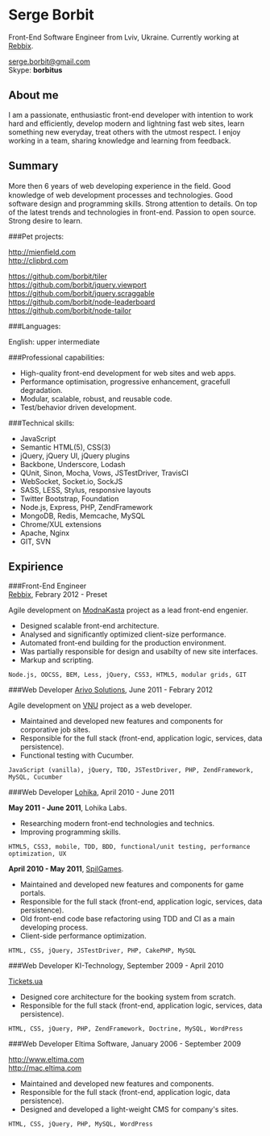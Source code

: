 Serge Borbit
============

Front-End Software Engineer from Lviv, Ukraine. Currently working at [Rebbix](https://www.facebook.com/rebbix.company).

serge.borbit@gmail.com  
Skype: **borbitus**

About me
--------

I am a passionate, enthusiastic front-end developer with intention to work hard and efficiently, develop modern and lightning fast web sites, learn something new everyday, treat others with the utmost respect. I enjoy working in a team, sharing knowledge and learning from feedback.

Summary
-------

More then 6 years of web developing experience in the ﬁeld. Good knowledge of web development processes and technologies. Good software design and programming skills. Strong attention to details. On top of the latest trends and technologies in front-end. Passion to open source. Strong desire to learn.

###Pet projects:

http://mienfield.com  
http://clipbrd.com  

https://github.com/borbit/tiler  
https://github.com/borbit/jquery.viewport  
https://github.com/borbit/jquery.scraggable  
https://github.com/borbit/node-leaderboard  
https://github.com/borbit/node-tailor

###Languages:

English: upper intermediate  

###Professional capabilities:

- High-quality front-end development for web sites and web apps.
- Performance optimisation, progressive enhancement, gracefull degradation.
- Modular, scalable, robust, and reusable code.
- Test/behavior driven development.

###Technical skills:

- JavaScript
- Semantic HTML(5), CSS(3)
- jQuery, jQuery UI, jQuery plugins
- Backbone, Underscore, Lodash
- QUnit, Sinon, Mocha, Vows, JSTestDriver, TravisCI
- WebSocket, Socket.io, SockJS
- SASS, LESS, Stylus, responsive layouts
- Twitter Bootstrap, Foundation
- Node.js, Express, PHP, ZendFramework
- MongoDB, Redis, Memcache, MySQL
- Chrome/XUL extensions
- Apache, Nginx
- GIT, SVN

Expirience
----------

###Front-End Engineer  
[Rebbix](https://www.facebook.com/rebbix.company), Febrary 2012 - Preset

Agile development on [ModnaKasta](http://modnakasta.ua) project as a lead front-end engenier.

- Designed scalable front-end architecture.
- Analysed and significantly optimized client-size performance.
- Automated front-end building for the production environment.
- Was partially responsible for design and usabilty of new site interfaces.
- Markup and scripting.

`Node.js, OOCSS, BEM, Less, jQuery, CSS3, HTML5, modular grids, GIT`

###Web Developer
[Arivo Solutions](http://www.arivosolutions.com/), June 2011 - Febrary 2012

Agile development on [VNU](http://vnu.nl) project as a web developer.

- Maintained and developed new features and components for corporative job sites.
- Responsible for the full stack (front-end, application logic, services, data persistence).
- Functional testing with Cucumber.

`JavaScript (vanilla), jQuery, TDD, JSTestDriver, PHP, ZendFramework, MySQL, Cucumber`

###Web Developer
[Lohika](http://www.lohika.com/), April 2010 - June 2011

**May 2011 - June 2011**, Lohika Labs.

- Researching modern front-end technologies and technics.  
- Improving programming skills.

`HTML5, CSS3, mobile, TDD, BDD, functional/unit testing, performance optimization, UX`

**April 2010 - May 2011**, [SpilGames](http://spilgames.com).

- Maintained and developed new features and components for game portals.
- Responsible for the full stack (front-end, application logic, services, data persistence).
- Old front-end code base refactoring using TDD and CI as a main developing process.
- Client-side performance optimization.

`HTML, CSS, jQuery, JSTestDriver, PHP, CakePHP, MySQL`

###Web Developer
KI-Technology, September 2009 - April 2010

[Tickets.ua](http://tickets.ua)

- Designed core architecture for the booking system from scratch.
- Responsible for the full stack (front-end, application logic, services, data persistence).

`HTML, CSS, jQuery, PHP, ZendFramework, Doctrine, MySQL, WordPress`

###Web Developer
Eltima Software, January 2006 - September 2009

http://www.eltima.com  
http://mac.eltima.com

- Maintained and developed new features and components.
- Responsible for the full stack (front-end, application logic, data persistence).
- Designed and developed a light-weight CMS for company's sites.

`HTML, CSS, jQuery, PHP, MySQL, WordPress`
